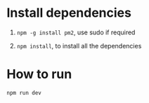 # Install dependencies
1) `` npm -g install pm2 ``, use sudo if required

2) `` npm install ``, to install all the dependencies

# How to run
`` npm run dev ``

